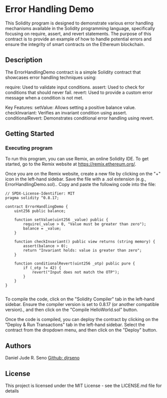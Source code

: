 # Error Handling Demo

This Solidity program is designed to demonstrate various error handling mechanisms available in the Solidity programming language, specifically focusing on require, assert, and revert statements. The purpose of this contract is to provide an example of how to handle potential errors and ensure the integrity of smart contracts on the Ethereum blockchain.

## Description

The ErrorHandlingDemo contract is a simple Solidity contract that showcases error handling techniques using:

require: Used to validate input conditions.
assert: Used to check for conditions that should never fail.
revert: Used to provide a custom error message when a condition is not met.

Key Features:
setValue: Allows setting a positive balance value.
checkInvariant: Verifies an invariant condition using assert.
conditionalRevert: Demonstrates conditional error handling using revert.

## Getting Started

### Executing program

To run this program, you can use Remix, an online Solidity IDE. To get started, go to the Remix website at https://remix.ethereum.org/.

Once you are on the Remix website, create a new file by clicking on the "+" icon in the left-hand sidebar. Save the file with a .sol extension (e.g., ErrorHandlingDemo.sol).. Copy and paste the following code into the file:

```solidity
// SPDX-License-Identifier: MIT
pragma solidity ^0.8.17;

contract ErrorHandlingDemo {
    uint256 public balance;

    function setValue(uint256 _value) public {
        require(_value > 0, "Value must be greater than zero");
        balance = _value;
    }

    function checkInvariant() public view returns (string memory) {
        assert(balance > 0);
        return "Invariant holds: value is greater than zero";
    }

    function conditionalRevert(uint256 _otp) public pure {
        if (_otp != 42) {
            revert("Input does not match the OTP");
        }
    }
}


```

To compile the code, click on the "Solidity Compiler" tab in the left-hand sidebar. Ensure the compiler version is set to 0.8.17 (or another compatible version)., and then click on the "Compile HelloWorld.sol" button.

Once the code is compiled, you can deploy the contract by clicking on the "Deploy & Run Transactions" tab in the left-hand sidebar. Select the contract from the dropdown menu, and then click on the "Deploy" button.

## Authors

Daniel Jude R. Seno
[Github: djrseno](https://github.com/djrseno)


## License

This project is licensed under the MIT License - see the LICENSE.md file for details
